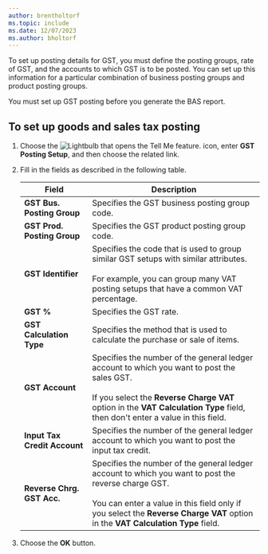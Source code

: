 ```yaml
---
author: brentholtorf
ms.topic: include
ms.date: 12/07/2023
ms.author: bholtorf
---
```


To set up posting details for GST, you must define the posting groups, rate of GST, and the accounts to which GST is to be posted. You can set up this information for a particular combination of business posting groups and product posting groups.  

You must set up GST posting before you generate the BAS report.  

## <a name="to-set-up-goods-and-sales-tax-posting"></a>To set up goods and sales tax posting
1. Choose the ![Lightbulb that opens the Tell Me feature.](../../../media/ui-search/search_small.png "Tell me what you want to do") icon, enter **GST Posting Setup**, and then choose the related link.  
2. Fill in the fields as described in the following table.  

    |Field|Description|  
    |---------------------------------|---------------------------------------|  
    |**GST Bus. Posting Group**|Specifies the GST business posting group code.|  
    |**GST Prod. Posting Group**|Specifies the GST product posting group code.|  
    |**GST Identifier**|Specifies the code that is used to group similar GST setups with similar attributes.<br /><br /> For example, you can group many VAT posting setups that have a common VAT percentage.|  
    |**GST %**|Specifies the GST rate.|  
    |**GST Calculation Type**|Specifies the method that is used to calculate the purchase or sale of items.|  
    |**GST Account**|Specifies the number of the general ledger account to which you want to post the sales GST.<br /><br /> If you select the **Reverse Charge VAT** option in the **VAT Calculation Type** field, then don't enter a value in this field.|  
    |**Input Tax Credit Account**|Specifies the number of the general ledger account to which you want to post the input tax credit.|  
    |**Reverse Chrg. GST Acc.**|Specifies the number of the general ledger account to which you want to post the reverse charge GST.<br /><br /> You can enter a value in this field only if you select the **Reverse Charge VAT** option in the **VAT Calculation Type** field.|  

3.  Choose the **OK** button.  
